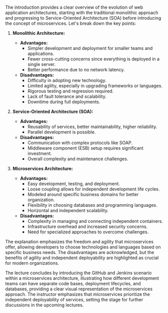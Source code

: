 The introduction provides a clear overview of the evolution of web application architectures, starting with the traditional monolithic approach and progressing to Service-Oriented Architecture (SOA) before introducing the concept of microservices. Let's break down the key points:

1. **Monolithic Architecture:**
   - **Advantages:**
     - Simpler development and deployment for smaller teams and applications.
     - Fewer cross-cutting concerns since everything is deployed in a single server.
     - Better performance due to no network latency.
   - **Disadvantages:**
     - Difficulty in adopting new technology.
     - Limited agility, especially in upgrading frameworks or languages.
     - Rigorous testing and regression required.
     - Lack of fault tolerance and scalability.
     - Downtime during full deployments.

2. **Service-Oriented Architecture (SOA):**
   - **Advantages:**
     - Reusability of services, better maintainability, higher reliability.
     - Parallel development is possible.
   - **Disadvantages:**
     - Communication with complex protocols like SOAP.
     - Middleware component (ESB) setup requires significant investment.
     - Overall complexity and maintenance challenges.

3. **Microservices Architecture:**
   - **Advantages:**
     - Easy development, testing, and deployment.
     - Loose coupling allows for independent development life cycles.
     - Modeled around specific business domains for better organization.
     - Flexibility in choosing databases and programming languages.
     - Horizontal and independent scalability.
   - **Disadvantages:**
     - Complexity in managing and connecting independent containers.
     - Infrastructure overhead and increased security concerns.
     - Need for specialized approaches to overcome challenges.

The explanation emphasizes the freedom and agility that microservices offer, allowing developers to choose technologies and languages based on specific business needs. The disadvantages are acknowledged, but the benefits of agility and independent deployability are highlighted as crucial for modern organizations.

The lecture concludes by introducing the GitHub and Jenkins scenario within a microservices architecture, illustrating how different development teams can have separate code bases, deployment lifecycles, and databases, providing a clear visual representation of the microservices approach. The instructor emphasizes that microservices prioritize the independent deployability of services, setting the stage for further discussions in the upcoming lectures.